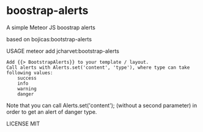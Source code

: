 # boostrap-alerts
A simple Meteor JS boostrap alerts

based on bojicas:bootstrap-alerts 

USAGE
meteor add jcharvet:bootstrap-alerts


    Add {{> BootstrapAlerts}} to your template / layout.
    Call alerts with Alerts.set('content', 'type'), where type can take following values:
        success
        info
        warning
        danger

Note that you can call Alerts.set('content'); (without a second parameter) in order to get an alert of danger type.

LICENSE
MIT